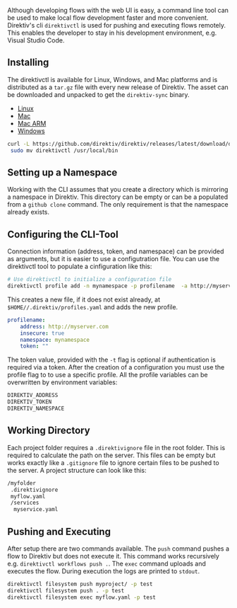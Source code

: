 Although developing flows with the web UI is easy, a command line tool can be used to make local flow development faster and more convenient. Direktiv's cli `direktivctl` is used for pushing and executing flows remotely. This enables the developer to stay in his development environment, e.g. Visual Studio Code. 

## Installing 

The direktivctl is available for Linux, Windows, and Mac platforms and is distributed as a `tar.gz` file with every new release of Direktiv. The asset can be downloaded and unpacked to get the `direktiv-sync` binary.

- [Linux](https://github.com/direktiv/direktiv/releases/latest/download/direktivctl_amd64.tar.gz)
- [Mac](https://github.com/direktiv/direktiv/releases/latest/download/direktivctl_darwin.tar.gz)
- [Mac ARM](https://github.com/direktiv/direktiv/releases/latest/download/direktivctl_darwin_arm64.tar.gz)
- [Windows](https://github.com/direktiv/direktiv/releases/latest/download/direktivctl_windows.tar.gz)


```sh title="Linux Installation Example"
curl -L https://github.com/direktiv/direktiv/releases/latest/download/direktivctl_amd64.tar.gz | tar -xz && \
 sudo mv direktivctl /usr/local/bin
```

## Setting up a Namespace

Working with the CLI assumes that you create a directory which is mirroring a namespace in Direktiv. This directory can be empty or can be a populated from a `github clone` command. The only requirement is that the namespace already exists. 

## Configuring the CLI-Tool

Connection information (address, token, and namespace) can be provided as arguments, but it is easier to use a configutration file.
You can use the direktivctl tool to populate a cinfiguration like this: 

```bash
# Use direktivctl to initialize a configuration file
direktivctl profile add -n mynamespace -p profilename  -a http://myserver.com
```

This creates a new file, if it does not exist already, at `$HOME//.direktiv/profiles.yaml` and adds the new profile. 


```yaml title="Example profiles.yaml"
profilename:
    address: http://myserver.com
    insecure: true
    namespace: mynamespace
    token: ""
```

The token value, provided with the `-t` flag is optional if authentication is required via a token. After the creation of a configuration you must use the profile flag to to use a specific profile. All the profile variables can be overwritten by environment variables:

```sh title="Environment Variables"
DIREKTIV_ADDRESS
DIREKTIV_TOKEN
DIREKTIV_NAMESPACE
```

## Working Directory

Each project folder requires a `.direktivignore` file in the root folder. This is required to calculate the path on the server. This files can be empty but works exactly like a `.gitignore` file to ignore certain files to be pushed to the server. A project structure can look like this:

```sh title="Project Structure"
/myfolder
 .direktivignore
 myflow.yaml
 /services
  myservice.yaml
```

## Pushing and Executing

After setup there are two commands available. The `push` command pushes a flow to Direktiv but does not execute it. This command works recursively e.g. `direktivctl workflows push .`. The `exec` command uploads and executes the flow. During execution the logs are printed to `stdout`.

```sh title="CLI Examples"
direktivctl filesystem push myproject/ -p test
direktivctl filesystem push . -p test
direktivctl filesystem exec myflow.yaml -p test
```
